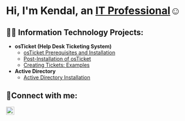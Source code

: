 <h1>Hi, I'm Kendal, an <a href="https://linkedin.com/in/Josh">IT Professional</a>☺</h1>

<h2>👨‍💻 Information Technology Projects:</h2>

- <b>osTicket (Help Desk Ticketing System)</b>
  - [osTicket Prerequisites and Installation](https://github.com/kpratt97/osticket-prereqs)
  - [Post-Installation of osTicket](https://github.com/kpratt97/post-install-config)
  - [Creating Tickets: Examples](https://github.com/kpratt97/ticket-lifecycle)
- <b>Active Directory </b>
  - [Active Directory Installation](https://github.com/kpratt97/osticket-prereqs)
  

<h2>🤳Connect with me:</h2>

[<img align="left" alt="Josh | LinkedIn" width="22px" src="https://cdn.jsdelivr.net/npm/simple-icons@v3/icons/linkedin.svg" />][linkedin]

[linkedin]: https://linkedin.com/in/Josh
